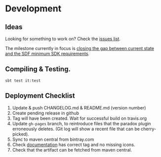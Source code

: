 # Development

## Ideas

Looking for something to work on? Check the [issues list](https://github.com/Synesso/scala-stellar-sdk/issues). 

The milestone currently in focus is 
[closing the gap between current state and the SDF minimum SDK requirements](https://github.com/Synesso/scala-stellar-sdk/milestone/1).



## Compiling & Testing.

`sbt test it:test`


## Deployment Checklist

1. Update & push CHANGELOG.md & README.md (version number)
2. Create pending release in github
3. Tag will have been created. Wait for successful build on travis.org
4. Update `gh-pages` branch, to reintroduce files that the paradox plugin erroneously deletes. (Git log will show a recent file that can be cherry-picked).
5. Sync to maven central from bintray.com
6. Check [documentation](https://synesso.github.io/scala-stellar-sdk/) has correct tag and no missing icons.
7. Check that the artifact can be fetched from maven central.